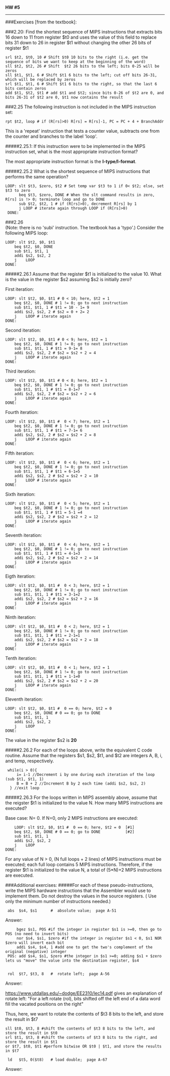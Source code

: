 

**HW #5**
*****

###Exercises [from the textbook]:
 
###2.20:
Find the shortest sequence of MIPS instructions that extracts bits 16 down to 11 from register $t0 
and uses the value of this field to replace bits 31 down to 26 in register $t1 without changing 
the other 26 bits of register $t1

    srl $t2, $t0, 10 # Shift $t0 10 bits to the right (i.e. get the sequence of bits we want to keep at the beginning of the word)
    sll $t2, $t2, 26 # Shift  $t2 26 bits to the left; bits 0-25 will be zeros
    sll $t1, $t1, 6 # Shift $t1 6 bits to the left; cut off bits 26-31, which will be replaced by zeros
    srl $t1, $t1, 6 # Shift $t1 6 bits to the right, so that the last 6 bits contain zeros
    add $t1, $t2, $t1 # add $t1 and $t2; since bits 0-26 of $t2 are 0, and bits 26-31 of $t2 are 0, $t1 now contains the result
 
###2.25 
The following instruction is not included in the MIPS instruction set:

    rpt $t2, loop # if (R[rs]>0) R[rs] = R[rs]-1, PC = PC + 4 + BranchAddr

This is a 'repeat' instruction that tests a counter value, subtracts one from the counter and branches to the label 'loop'.

#####2.25.1:
If this instruction were to be implemented in the MIPS instruction set, what is the most appropriate instruction format?

The most appropriate instruction format is the **I-type/I-format**. 

#####2.25.2
What is the shortest sequence of MIPS instructions that performs the same operation?

    LOOP: slt $t3, $zero, $t2 # Set temp var $t3 to 1 if 0< $t2; else, set $t3 to zero  
          beq $t3, $zero, DONE # When the slt command results in zero, R[rs] is !> 0; terminate loop and go to DONE
          sub $t2, $t2, 1 # if (R[rs]>0), decrement R[rs] by 1
          j LOOP # iterate again through LOOP if (R[rs]>0)
     DONE:

###2.26  
(Note: there is no 'subi' instruction. The textbook has a 'typo'.)
Consider the following MIPS loop:

    LOOP: slt $t2, $0, $t1
        beq $t2, $0, DONE
        sub $t1, $t1, 1
        addi $s2, $s2, 2
        j    LOOP
    DONE:

#####2.26.1
Assume that the register $t1 is initialized to the value 10. What is the value in the register $s2 assuming $s2 is initially zero?

First iteration:

    LOOP: slt $t2, $0, $t1 # 0 < 10; here, $t2 = 1
        beq $t2, $0, DONE # 1 != 0; go to next instruction
        sub $t1, $t1, 1 # $t1 = 10 - 1= 9
        addi $s2, $s2, 2 # $s2 = 0 + 2= 2
        j    LOOP # iterate again
    DONE:

Second iteration:

    LOOP: slt $t2, $0, $t1 # 0 < 9; here, $t2 = 1
        beq $t2, $0, DONE # 1 != 0; go to next instruction
        sub $t1, $t1, 1 # $t1 = 9-1= 8
        addi $s2, $s2, 2 # $s2 = $s2 + 2 = 4
        j    LOOP # iterate again
    DONE:

Third iteration:

    LOOP: slt $t2, $0, $t1 # 0 < 8; here, $t2 = 1
        beq $t2, $0, DONE # 1 != 0; go to next instruction
        sub $t1, $t1, 1 # $t1 = 8-1=7
        addi $s2, $s2, 2 # $s2 = $s2 + 2 = 6
        j    LOOP # iterate again
    DONE:
    
Fourth iteration:

    LOOP: slt $t2, $0, $t1 #  0 < 7; here, $t2 = 1
        beq $t2, $0, DONE # 1 != 0; go to next instruction
        sub $t1, $t1, 1 # $t1 = 7-1= 6
        addi $s2, $s2, 2 # $s2 = $s2 + 2 = 8
        j    LOOP # iterate again
    DONE: 
    
 Fifth iteration:

    LOOP: slt $t2, $0, $t1 #  0 < 6; here, $t2 = 1
        beq $t2, $0, DONE # 1 != 0; go to next instruction
        sub $t1, $t1, 1 # $t1 = 6-1=5
        addi $s2, $s2, 2 # $s2 = $s2 + 2 = 10
        j    LOOP # iterate again
    DONE: 

Sixth iteration:

    LOOP: slt $t2, $0, $t1 #  0 < 5; here, $t2 = 1
        beq $t2, $0, DONE # 1 != 0; go to next instruction
        sub $t1, $t1, 1 # $t1 = 5-1 =4
        addi $s2, $s2, 2 # $s2 = $s2 + 2 = 12
        j    LOOP # iterate again
    DONE: 

Seventh iteration:

    LOOP: slt $t2, $0, $t1 #  0 < 4; here, $t2 = 1
        beq $t2, $0, DONE # 1 != 0; go to next instruction
        sub $t1, $t1, 1 # $t1 = 4-1=3
        addi $s2, $s2, 2 # $s2 = $s2 + 2 = 14
        j    LOOP # iterate again
    DONE: 

Eigth iteration:

    LOOP: slt $t2, $0, $t1 #  0 < 3; here, $t2 = 1
        beq $t2, $0, DONE # 1 != 0; go to next instruction
        sub $t1, $t1, 1 # $t1 = 3-1=2
        addi $s2, $s2, 2 # $s2 = $s2 + 2 = 16
        j    LOOP # iterate again
    DONE: 

Ninth iteration:

    LOOP: slt $t2, $0, $t1 #  0 < 2; here, $t2 = 1
        beq $t2, $0, DONE # 1 != 0; go to next instruction
        sub $t1, $t1, 1 # $t1 = 2-1=1
        addi $s2, $s2, 2 # $s2 = $s2 + 2 = 18
        j    LOOP # iterate again
    DONE: 

Tenth iteration:

    LOOP: slt $t2, $0, $t1 #  0 < 1; here, $t2 = 1
        beq $t2, $0, DONE # 1 != 0; go to next instruction
        sub $t1, $t1, 1 # $t1 = 1-1=0
        addi $s2, $s2, 2 # $s2 = $s2 + 2 = 20
        j    LOOP # iterate again
    DONE: 

Eleventh iteration:

    LOOP: slt $t2, $0, $t1 #  0 == 0; here, $t2 = 0
        beq $t2, $0, DONE # 0 == 0; go to DONE
        sub $t1, $t1, 1 
        addi $s2, $s2, 2 
        j    LOOP 
    DONE: 

The value in the register $s2 is **20**

#####2.26.2
For each of the loops above, write the equivalent C code routine. Assume that the registers $s1, $s2, $t1, and $t2 are integers A, B, i, and temp, respectively.

     while(i > 0){
         i= i-1 //Decrement i by one during each iteration of the loop (sub $t1, $t1, 1)
         B = B + 2 //Increment B by 2 each time (addi $s2, $s2, 2)
      } //exit loop 

#####2.26.3
For the loops written in MIPS assembly above, assume that the reigster $t1 is initialized to the value N. How many MIPS instructions are executed?

Base case: N= 0. If N=0, only 2 MIPS instructions are executed:

        LOOP: slt $t2, $0, $t1 #  0 == 0; here, $t2 = 0  [#1]
        beq $t2, $0, DONE # 0 == 0; go to DONE           [#2]
        sub $t1, $t1, 1 
        addi $s2, $s2, 2 
        j    LOOP 
    DONE: 

For any value of N > 0, (N full loops + 2 lines) of MIPS instructions must be executed; each full loop contains 5 MIPS instructions.
Therefore, if the register $t1 is initialized to the value N, a total of (5*N)+2 MIPS instructions are executed. 

###Additional exercises:
#####For each of these pseudo-instructions, write the MIPS hardware instructions that the Assembler would use to implement them.  Do not destroy the values in the source registers.  ( Use only the minimum number of instructions needed.)

     abs  $s4, $s1      #  absolute value;  page A-51

Answer:

         bgez $s1, POS #if the integer in register $s1 is >=0, then go to POS (no need to invert bits)
         nor $s4, $s1, $zero #if the integer in register $s1 < 0, $s1 NOR $zero will invert each bit
         addi $s4, $s4, 1 #add one to get the two's complement of the original (negative) integer
     POS: add $s4, $s1, $zero #the integer in $s1 >=0; adding $s1 + $zero lets us "move" the value into the destination register, $s4


     rol  $t7, $t3, 8   #  rotate left;  page A-56

Answer:

https://www.utdallas.edu/~dodge/EE2310/lec14.pdf gives an explanation of rotate left: "For a left rotate (rol), bits shifted off the left end of a data word fill the vacated positions on the right"

Thus, here, we want to rotate the contents of $t3 8 bits to the left, and store the result in $t7

    sll $t0, $t3, 8 #shift the contents of $t3 8 bits to the left, and store the result in $t0
    srl $t1, $t3, 8 #shift the contents of $t3 8 bits to the right, and store the result in $t1
    or $t7, $t0, $t1 #perform bitwise OR $t0 | $t1, and store the results in $t7
 
     ld   $t5, 0($t8)   # load double;  page A-67

Answer:
